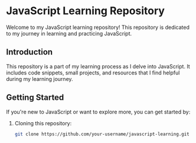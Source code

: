 # JavaScript Learning Repository

Welcome to my JavaScript learning repository! This repository is dedicated to my journey in learning and practicing JavaScript.

## Introduction

This repository is a part of my learning process as I delve into JavaScript. It includes code snippets, small projects, and resources that I find helpful during my learning journey.

## Getting Started

If you're new to JavaScript or want to explore more, you can get started by:

1. Cloning this repository:
   ```bash
   git clone https://github.com/your-username/javascript-learning.git
